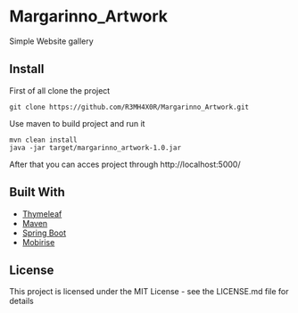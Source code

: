 # Margarinno_Artwork
Simple Website gallery

## Install
First of all clone the project
```
git clone https://github.com/R3MH4X0R/Margarinno_Artwork.git
```
Use maven to build project and run it
```
mvn clean install
java -jar target/margarinno_artwork-1.0.jar

```
After that you can acces project through http://localhost:5000/
## Built With
* [Thymeleaf](https://www.thymeleaf.org/)
* [Maven](https://maven.apache.org/)
* [Spring Boot](https://spring.io/projects/spring-boot)
* [Mobirise](https://mobirise.com/)

## License

This project is licensed under the MIT License - see the LICENSE.md file for details

